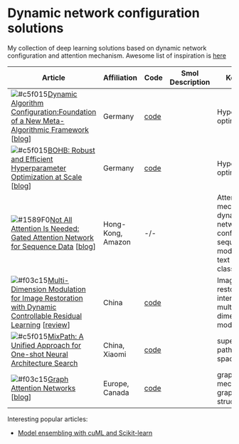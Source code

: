 # Dynamic network configuration solutions
My collection of deep learning solutions based on dynamic network configuration and attention mechanism. Awesome list of inspiration is [here](https://github.com/D-X-Y/Awesome-AutoDL)

| Article 	| Affiliation 	| Code 	| Smol Description 	| Key Words 	|
|---------	|-------------	|------	|------------------	|-----------	|
|![#c5f015](https://via.placeholder.com/15/c5f015/000000?text=+)[Dynamic Algorithm Configuration:Foundation of a New Meta-Algorithmic Framework](https://ecai2020.eu/papers/1237_paper.pdf) [[blog](https://www.automl.org/dynamic-algorithm-configuration/)]|Germany|[code](https://github.com/automl/DAC)|                  	|Hyperparameter optimization       	|
|![#c5f015](https://via.placeholder.com/15/c5f015/000000?text=+)[BOHB: Robust and Efficient Hyperparameter Optimization at Scale](https://www.automl.org/blog_bohb/) [[blog](https://www.automl.org/blog_bohb/)]|Germany|[code](https://github.com/automl/HpBandSter)|                  	|Hyperparameter optimization           	|
|![#1589F0](https://via.placeholder.com/15/1589F0/000000?text=+)[Not All Attention Is Needed: Gated Attention Network for Sequence Data](https://arxiv.org/abs/1912.00349) [[blog]()]|Hong-Kong, Amazon| -/- |                   | Attention mechanism, dynamic network configuration, sequential models, NLP, text classification|
|![#f03c15](https://via.placeholder.com/15/f03c15/000000?text=+)[Multi-Dimension Modulation for Image Restoration with Dynamic Controllable Residual Learning](https://arxiv.org/pdf/1912.05293v1.pdf) [[review](https://syncedreview.com/2020/08/15/interactive-multi-dimension-modulation-with-dynamic-controllable-residual-learning-for-image-restoration/)] |China|[code](https://github.com/hejingwenhejingwen/CResMD)|                   | Image restoration, interactive multi-dimension modulation|
|![#c5f015](https://via.placeholder.com/15/c5f015/000000?text=+)[MixPath: A Unified Approach for One-shot Neural Architecture Search](https://arxiv.org/abs/2001.05887) |China, Xiaomi|[code](https://github.com/xiaomi-automl/MixPath)||supernet, multi-path search space|
|![#f03c15](https://via.placeholder.com/15/f03c15/000000?text=+)[Graph Attention Networks](https://arxiv.org/abs/1710.10903) [[blog](https://petar-v.com/GAT/)]|Europe, Canada|[code](https://github.com/PetarV-/GAT)| |graph, attention mechanism, graph-structured data|

Interesting popular articles:

- [Model ensembling with cuML and Scikit-learn](https://medium.com/rapids-ai/100x-faster-machine-learning-model-ensembling-with-rapids-cuml-and-scikit-learn-meta-estimators-d869788ee6b1)
